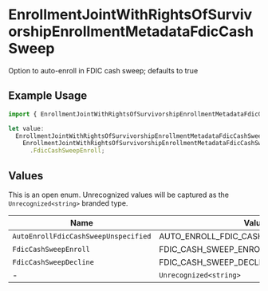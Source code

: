 # EnrollmentJointWithRightsOfSurvivorshipEnrollmentMetadataFdicCashSweep

Option to auto-enroll in FDIC cash sweep; defaults to true

## Example Usage

```typescript
import { EnrollmentJointWithRightsOfSurvivorshipEnrollmentMetadataFdicCashSweep } from "@apexfintechsolutions/ascend-sdk/models/components";

let value:
  EnrollmentJointWithRightsOfSurvivorshipEnrollmentMetadataFdicCashSweep =
    EnrollmentJointWithRightsOfSurvivorshipEnrollmentMetadataFdicCashSweep
      .FdicCashSweepEnroll;
```

## Values

This is an open enum. Unrecognized values will be captured as the `Unrecognized<string>` branded type.

| Name                                    | Value                                   |
| --------------------------------------- | --------------------------------------- |
| `AutoEnrollFdicCashSweepUnspecified`    | AUTO_ENROLL_FDIC_CASH_SWEEP_UNSPECIFIED |
| `FdicCashSweepEnroll`                   | FDIC_CASH_SWEEP_ENROLL                  |
| `FdicCashSweepDecline`                  | FDIC_CASH_SWEEP_DECLINE                 |
| -                                       | `Unrecognized<string>`                  |